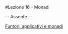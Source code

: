 #Lezione 16 - Monadi

-- Assente --

[Funtori, applicativi e monadi](http://adit.io/posts/2013-04-17-functors,_applicatives,_and_monads_in_pictures.html)